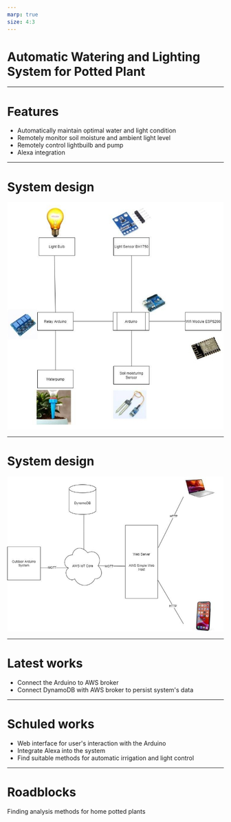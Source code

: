 ```yaml
---
marp: true
size: 4:3
---
```


# Automatic Watering and Lighting System for Potted Plant

---

# Features

+ Automatically maintain optimal water and light condition
+ Remotely monitor soil moisture and ambient light level
+ Remotely control lightbuilb and pump
+ Alexa integration

---

# System design

![height:540](images/arduino_interfaces.jpg)

---

# System design

![height:540](images/network_services.jpg)

---

# Latest works

+ Connect the Arduino to AWS broker
+ Connect DynamoDB with AWS broker to persist system's data

---

# Schuled works

+ Web interface for user's interaction with the Arduino
+ Integrate Alexa into the system
+ Find suitable methods for automatic irrigation and light control

---

# Roadblocks

Finding analysis methods for home potted plants